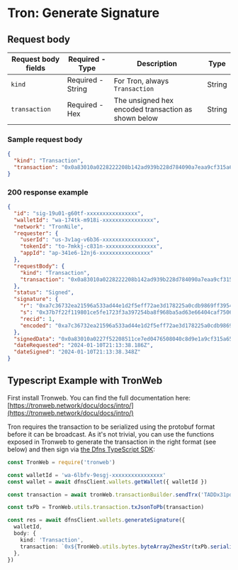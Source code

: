 # Tron: Generate Signature

## Request body <a href="#transaction-request-body" id="transaction-request-body"></a>

| Request body fields | Required - Type   | Description                                         | Type   |
| ------------------- | ----------------- | --------------------------------------------------- | ------ |
| `kind`              | Required - String | For Tron, always `Transaction`                      | String |
| `transaction`       | Required - Hex    | The unsigned hex encoded transaction as shown below | String |

### Sample request body <a href="#sample-transaction-request" id="sample-transaction-request"></a>

```json
{
  "kind": "Transaction",
  "transaction": "0x0a83010a0228222208b142ad939b228d784090a7eaa9cf315a65080112610a2d747970652e676f6f676c65617069732e636f6d2f70726f746f636f6c2e5472616e73666572436f6e747261637412300a15419d31b91d72b58d7c8c02a7124410e168989f372d12154102a69d5d85c05864dc6fd74f57db3fa37aff7b94180170b0d2e6a9cf31"
}
```

### 200 response example <a href="#transaction-response-example" id="transaction-response-example"></a>

```json
{
  "id": "sig-19u01-g60tf-xxxxxxxxxxxxxxxx",
  "walletId": "wa-174tk-m918i-xxxxxxxxxxxxxxxx",
  "network": "TronNile",
  "requester": {
    "userId": "us-3v1ag-v6b36-xxxxxxxxxxxxxxxx",
    "tokenId": "to-7mkkj-c831n-xxxxxxxxxxxxxxxx",
    "appId": "ap-341e6-12nj6-xxxxxxxxxxxxxxxx"
  },
  "requestBody": {
    "kind": "Transaction",
    "transaction": "0x0a83010a0228222208b142ad939b228d784090a7eaa9cf315a65080112610a2d747970652e676f6f676c65617069732e636f6d2f70726f746f636f6c2e5472616e73666572436f6e747261637412300a15419d31b91d72b58d7c8c02a7124410e168989f372d12154102a69d5d85c05864dc6fd74f57db3fa37aff7b94180170b0d2e6a9cf31"
  },
  "status": "Signed",
  "signature": {
    "r": "0xa7c36732ea21596a533ad44e1d2f5eff72ae3d178225a0cdb9869ff3954a3898",
    "s": "0x37b7f22f119801ce5fe1723f3a397254ba8f968ba5ad63e66404caf750666968",
    "recid": 1,
    "encoded": "0xa7c36732ea21596a533ad44e1d2f5eff72ae3d178225a0cdb9869ff3954a389837b7f22f119801ce5fe1723f3a397254ba8f968ba5ad63e66404caf7506669681c"
  },
  "signedData": "0x0a83010a0227f52208511ce7ed0476508040c8d9e1a9cf315a65080112610a2d747970652e676f6f676c65617069732e636f6d2f70726f746f636f6c2e5472616e73666572436f6e747261637412300a15419d31b91d72b58d7c8c02a7124410e168989f372d12154102a69d5d85c05864dc6fd74f57db3fa37aff7b94180170e884dea9cf311241a7c36732ea21596a533ad44e1d2f5eff72ae3d178225a0cdb9869ff3954a389837b7f22f119801ce5fe1723f3a397254ba8f968ba5ad63e66404caf7506669681c",
  "dateRequested": "2024-01-10T21:13:38.186Z",
  "dateSigned": "2024-01-10T21:13:38.348Z"
}
```

## Typescript Example with TronWeb

First install Tronweb. You can find the full documentation here: [https://tronweb.network/docu/docs/intro/](https://tronweb.network/docu/docs/intro/)

Tron requires the transaction to be serialized using the protobuf format before it can be broadcast. As it's not trivial, you can use the functions exposed in Tronweb to generate the transaction in the right format (see below) and then sign via [the Dfns TypeScript SDK](https://github.com/dfns/dfns-sdk-ts):

```typescript
const TronWeb = require('tronweb')

const walletId = 'wa-6lbfv-9esgj-xxxxxxxxxxxxxxxx'
const wallet = await dfnsClient.wallets.getWallet({ walletId })

const transaction = await tronWeb.transactionBuilder.sendTrx('TADDx31pdCFfp3XrYxp6fQGbRxriYFLTrx', 1000, wallet.address)

const txPb = TronWeb.utils.transaction.txJsonToPb(transaction)

const res = await dfnsClient.wallets.generateSignature({
  walletId,
  body: {
    kind: 'Transaction',
    transaction: `0x${TronWeb.utils.bytes.byteArray2hexStr(txPb.serializeBinary())}`,
  },
})
```
